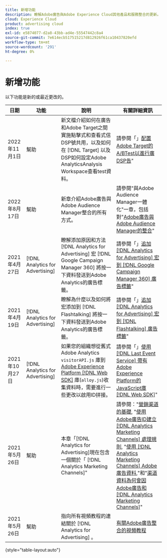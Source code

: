 ```yaml
---
title: 新增功能
description: 瞭解Adobe廣告與Adobe Experience Cloud其他產品和服務整合的更新。
cloud: Experience Cloud
product: advertising cloud
index: true
exl-id: e5874077-d2a8-43bb-ad4e-55547442c8a4
source-git-commit: 7e614ecb517515217d812926f61ca10437820efd
workflow-type: tm+mt
source-wordcount: '291'
ht-degree: 0%

---
```


# 新增功能

以下功能是新的或最近更改的。

| 日期 | 功能 | 說明 | 有關詳細資訊 |
| ---- | ------- | ----------- | -------------------- |
| 2022年11月1日 | 幫助 | 新文檔介紹如何在廣告和Adobe Target之間實施點擊式和查看式信DSP號共用，以及如何在 [!DNL Target] 以及DSP如何設定Adobe AnalyticsAnalysis Workspace查看test資料。 | 請參閱「」[配置Adobe Target的A/BTest以進行廣DSP告](/help/integrations/target/overview-ab-tests.md)&quot; |
| 2022年8月17日 | 幫助 | 新章介紹Adobe廣告與Adobe Audience Manager整合的所有方式。 | 請參閱&quot;與Adobe Audience Manager一體化&quot;一章，包括對&quot;[Adobe廣告與Adobe Audience Manager的整合](/help/integrations/audience-manager/overview.md)&quot; |
| 2021年4月27日 | [!DNL Analytics for Advertising] | 瞭解添加原因和方法 [!DNL Analytics for Advertising] 宏 [!DNL Google Campaign Manager 360] 將按一下資料發送到Adobe Analytics的廣告標籤。 | 請參閱「」[追加 [!DNL Analytics for Advertising] 宏到 [!DNL Google Campaign Manager 360] 廣告標籤](/help/integrations/analytics/macros-google-campaign-manager.md)&quot; |
| 2021年4月19日 | [!DNL Analytics for Advertising] | 瞭解為什麼以及如何將宏添加到 [!DNL Flashtalking] 將按一下資料發送到Adobe Analytics的廣告標籤。 | 請參閱「」[追加 [!DNL Analytics for Advertising] 宏到 [!DNL Flashtalking] 廣告標籤](/help/integrations/analytics/macros-flashtalking.md)&quot; |
| 2021年10月27日 | [!DNL Analytics for Advertising] | 如果您的組織想從舊式Adobe Analytics `visitorAPI.js` 庫到 [Adobe Experience Platform [!DNL Web SDK]](https://experienceleague.adobe.com/docs/experience-platform/edge/home.html) 庫(`alloy.js`)收集資料時，需要進行一些更改以啟用ID拼接。 | 請參閱「」[使用 [!DNL Last Event Service] 帶有Adobe Experience Platform的JavaScript庫 [!DNL Web SDK]](/help/integrations/analytics/web-sdk.md)&quot; |
| 2021年5月26日 | 幫助 | 本章「[!DNL Analytics for Advertising]現在包含一個關於「 [!DNL Analytics Marketing Channels]&quot; | 請參閱：&quot;[營銷渠道的基礎](/help/integrations/analytics/marketing-channels/mc-overview.md), &quot;[使用Adobe廣告ID建立 [!DNL Analytics Marketing Channels] 處理規則](/help/integrations/analytics/marketing-channels/mc-ids.md), &quot;[使用 [!DNL Analytics Marketing Channels] Adobe廣告資料](/help/integrations/analytics/marketing-channels/mc-ac-data.md),&quot;和&quot;[渠道資料為何會因Adobe廣告和 [!DNL Analytics Marketing Channels]](/help/integrations/analytics/marketing-channels/mc-data-variances.md)&quot; |
| 2021年5月26日 | 幫助 | 指向所有視頻教程的連結關於 [!DNL Analytics for Advertising] 。 | [有關Adobe廣告整合的視頻教程](https://experienceleague.adobe.com/docs/advertising-learn/tutorials/overview.html) |

{style="table-layout:auto"}

<!-- At some point, just make this an overview page instead?

Adobe Advertising is integrated with the following Adobe Experience Cloud products:

* [Adobe Analytics](/help/integrations/analytics/overview.md)

* Adobe Audience Manager

* Adobe Campaign (Adobe Advertising Search only)

 -->
